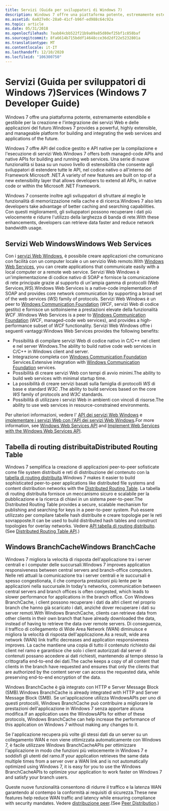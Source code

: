 ```yaml
---
title: Servizi (Guida per sviluppatori di Windows 7)
description: Windows 7 offre una piattaforma potente, estremamente estendibile e gestibile per la creazione e l'integrazione dei servizi Web e delle applicazioni del futuro. Windows 7 offre API del codice gestito e API native per la compilazione e l'esecuzione di servizi Web.
ms.assetid: 6a027e0c-28a0-41cf-b96f-ed988c64c92a
ms.topic: article
ms.date: 05/31/2018
ms.openlocfilehash: 7aab84cbb522f21b9a09a85d80ef25bf1c858baf
ms.sourcegitcommit: 8fa6614b715bddf14648cce36d2df22e5232801a
ms.translationtype: MT
ms.contentlocale: it-IT
ms.lasthandoff: 12/10/2020
ms.locfileid: "106300750"
---
```

# <a name="services-windows-7-developer-guide"></a><span data-ttu-id="72b8b-103">Servizi (Guida per sviluppatori di Windows 7)</span><span class="sxs-lookup"><span data-stu-id="72b8b-103">Services (Windows 7 Developer Guide)</span></span>

<span data-ttu-id="72b8b-104">Windows 7 offre una piattaforma potente, estremamente estendibile e gestibile per la creazione e l'integrazione dei servizi Web e delle applicazioni del futuro.</span><span class="sxs-lookup"><span data-stu-id="72b8b-104">Windows 7 provides a powerful, highly extensible, and manageable platform for building and integrating the web services and applications of the future.</span></span>

<span data-ttu-id="72b8b-105">Windows 7 offre API del codice gestito e API native per la compilazione e l'esecuzione di servizi Web.</span><span class="sxs-lookup"><span data-stu-id="72b8b-105">Windows 7 offers both managed-code APIs and native APIs for building and running web services.</span></span> <span data-ttu-id="72b8b-106">Una serie di nuove funzionalità si basa su un nuovo livello di estensibilità che consente agli sviluppatori di estendere tutte le API, nel codice nativo o all'interno del Framework Microsoft .NET.</span><span class="sxs-lookup"><span data-stu-id="72b8b-106">A variety of new features are built on top of a new extensibility layer that allows developers to extend all APIs, in native code or within the Microsoft .NET Framework.</span></span>

<span data-ttu-id="72b8b-107">Windows 7 consente inoltre agli sviluppatori di sfruttare al meglio le funzionalità di memorizzazione nella cache e di ricerca.</span><span class="sxs-lookup"><span data-stu-id="72b8b-107">Windows 7 also lets developers take advantage of better caching and searching capabilities.</span></span> <span data-ttu-id="72b8b-108">Con questi miglioramenti, gli sviluppatori possono recuperare i dati più velocemente e ridurre l'utilizzo della larghezza di banda di rete.</span><span class="sxs-lookup"><span data-stu-id="72b8b-108">With these enhancements, developers can retrieve data faster and reduce network bandwidth usage.</span></span>

## <a name="windows-web-services"></a><span data-ttu-id="72b8b-109">Servizi Web Windows</span><span class="sxs-lookup"><span data-stu-id="72b8b-109">Windows Web Services</span></span>

<span data-ttu-id="72b8b-110">Con i [servizi Web Windows](/windows/desktop/wsw/portal), è possibile creare applicazioni che comunicano con facilità con un computer locale o un servizio Web remoto.</span><span class="sxs-lookup"><span data-stu-id="72b8b-110">With [Windows Web Services](/windows/desktop/wsw/portal), you can create applications that communicate easily with a local computer or a remote web service.</span></span> <span data-ttu-id="72b8b-111">Servizi Web Windows è un'implementazione di codice nativo di SOAP e fornisce la comunicazione di rete principale grazie al supporto di un'ampia gamma di protocolli (Web Services,*WS*).</span><span class="sxs-lookup"><span data-stu-id="72b8b-111">Windows Web Services is a native-code implementation of SOAP and provides core network communication by supporting a broad set of the web services (*WS*) family of protocols.</span></span> <span data-ttu-id="72b8b-112">Servizi Web Windows è un peer to [Windows Communication Foundation](/previous-versions/windows/desktop/cc907054(v=vs.85)) (*WCF*, servizi Web di codice gestito) e fornisce un sottoinsieme a prestazioni elevate della funzionalità *WCF* .</span><span class="sxs-lookup"><span data-stu-id="72b8b-112">Windows Web Services is a peer to [Windows Communication Foundation](/previous-versions/windows/desktop/cc907054(v=vs.85)) (*WCF*, managed-code web services), and provides a high-performance subset of *WCF* functionality.</span></span> <span data-ttu-id="72b8b-113">Servizi Web Windows offre i seguenti vantaggi:</span><span class="sxs-lookup"><span data-stu-id="72b8b-113">Windows Web Services provides the following benefits:</span></span>

-   <span data-ttu-id="72b8b-114">Possibilità di compilare servizi Web di codice nativo in C/C++ nel client e nel server Windows.</span><span class="sxs-lookup"><span data-stu-id="72b8b-114">The ability to build native code web services in C/C++ in Windows client and server.</span></span>
-   <span data-ttu-id="72b8b-115">Integrazione completa con [Windows Communication Foundation](/previous-versions/windows/desktop/cc907054(v=vs.85)) Services.</span><span class="sxs-lookup"><span data-stu-id="72b8b-115">Extensive integration with [Windows Communication Foundation](/previous-versions/windows/desktop/cc907054(v=vs.85)) services.</span></span>
-   <span data-ttu-id="72b8b-116">Possibilità di creare servizi Web con tempi di avvio minimi.</span><span class="sxs-lookup"><span data-stu-id="72b8b-116">The ability to build web services with minimal startup time.</span></span>
-   <span data-ttu-id="72b8b-117">La possibilità di creare servizi basati sulla famiglia di protocolli *WS* di base e standard *W3C* .</span><span class="sxs-lookup"><span data-stu-id="72b8b-117">The ability to build services based on the core *WS* family of protocols and *W3C* standards.</span></span>
-   <span data-ttu-id="72b8b-118">Possibilità di utilizzare i servizi Web in ambienti con vincoli di risorse.</span><span class="sxs-lookup"><span data-stu-id="72b8b-118">The ability to use web services in resource-constrained environments.</span></span>

<span data-ttu-id="72b8b-119">Per ulteriori informazioni, vedere l' [API dei servizi Web Windows](../wsw/portal.md) e [implementare i servizi Web con l'API dei servizi Web Windows](https://github.com/microsoft/Windows-classic-samples/tree/master/Samples/Win7Samples/web/WWSAPI).</span><span class="sxs-lookup"><span data-stu-id="72b8b-119">For more information, see [Windows Web Services API](../wsw/portal.md) and [Implement Web Services with the Windows Web Services API](https://github.com/microsoft/Windows-classic-samples/tree/master/Samples/Win7Samples/web/WWSAPI).</span></span>

## <a name="distributed-routing-table"></a><span data-ttu-id="72b8b-120">Tabella di routing distribuita</span><span class="sxs-lookup"><span data-stu-id="72b8b-120">Distributed Routing Table</span></span>

<span data-ttu-id="72b8b-121">Windows 7 semplifica la creazione di applicazioni peer-to-peer sofisticate come file system distribuiti e reti di distribuzione del contenuto con la [tabella di routing distribuita](/windows/desktop/P2PSdk/distributed-routing-table-api-reference).</span><span class="sxs-lookup"><span data-stu-id="72b8b-121">Windows 7 makes it easier to build sophisticated peer-to-peer applications like distributed file systems and content distribution networks with the [Distributed Routing Table](/windows/desktop/P2PSdk/distributed-routing-table-api-reference).</span></span> <span data-ttu-id="72b8b-122">La tabella di routing distribuita fornisce un meccanismo sicuro e scalabile per la pubblicazione e la ricerca di chiavi in un sistema peer-to-peer.</span><span class="sxs-lookup"><span data-stu-id="72b8b-122">The Distributed Routing Table provides a secure, scalable mechanism for publishing and searching for keys in a peer-to-peer system.</span></span> <span data-ttu-id="72b8b-123">Può essere utilizzato per compilare tabelle hash distribuite e creare topologie per le reti sovrapposte.</span><span class="sxs-lookup"><span data-stu-id="72b8b-123">It can be used to build distributed hash tables and construct topologies for overlay networks.</span></span> <span data-ttu-id="72b8b-124">Vedere [API tabella di routing distribuito](../p2psdk/distributed-routing-table-api.md).</span><span class="sxs-lookup"><span data-stu-id="72b8b-124">(See [Distributed Routing Table API](../p2psdk/distributed-routing-table-api.md).)</span></span>

## <a name="windows-branchcache"></a><span data-ttu-id="72b8b-125">**Windows BranchCache**</span><span class="sxs-lookup"><span data-stu-id="72b8b-125">**Windows BranchCache**</span></span>

<span data-ttu-id="72b8b-126">Windows 7 migliora la velocità di risposta dell'applicazione tra i server centrali e i computer delle succursali.</span><span class="sxs-lookup"><span data-stu-id="72b8b-126">Windows 7 improves application responsiveness between central servers and branch-office computers.</span></span> <span data-ttu-id="72b8b-127">Nelle reti attuali la comunicazione tra i server centrali e le succursali è spesso congestionata, il che comporta prestazioni più lente per le applicazioni nella succursale.</span><span class="sxs-lookup"><span data-stu-id="72b8b-127">In today's networks, communication between central servers and branch offices is often congested, which leads to slower performance for applications in the branch office.</span></span> <span data-ttu-id="72b8b-128">Con Windows BranchCache, i client possono recuperare i dati da altri client nel proprio branch che hanno già scaricato i dati, anziché dover recuperare i dati su server remoti.</span><span class="sxs-lookup"><span data-stu-id="72b8b-128">With Windows BranchCache, clients can retrieve data from other clients in their own branch that have already downloaded the data, instead of having to retrieve the data over remote servers.</span></span> <span data-ttu-id="72b8b-129">Di conseguenza, il traffico di collegamento di Wide Area Network (WAN) diminuisce e migliora la velocità di risposta dell'applicazione.</span><span class="sxs-lookup"><span data-stu-id="72b8b-129">As a result, wide area network (WAN) link traffic decreases and application responsiveness improves.</span></span> <span data-ttu-id="72b8b-130">La cache mantiene una copia di tutto il contenuto richiesto dai client nel ramo e garantisce che solo i client autorizzati dal server di contenuti possano accedere ai dati richiesti, mantenendo al tempo stesso la crittografia end-to-end dei dati.</span><span class="sxs-lookup"><span data-stu-id="72b8b-130">The cache keeps a copy of all content that clients in the branch have requested and ensures that only the clients that are authorized by the content server can access the requested data, while preserving end-to-end encryption of the data.</span></span>

<span data-ttu-id="72b8b-131">Windows BranchCache è già integrato con HTTP e Server Message Block (SMB).</span><span class="sxs-lookup"><span data-stu-id="72b8b-131">Windows BranchCache is already integrated with HTTP and Server Message Block (SMB).</span></span> <span data-ttu-id="72b8b-132">Se un'applicazione utilizza WindowsAPIs per uno di questi protocolli, Windows BranchCache può contribuire a migliorare le prestazioni dell'applicazione in Windows 7 senza apportare alcuna modifica.</span><span class="sxs-lookup"><span data-stu-id="72b8b-132">If an application uses the WindowsAPIs for either of these protocols, Windows BranchCache can help increase the performance of this application on Windows 7 without making any changes to it.</span></span>

<span data-ttu-id="72b8b-133">Se l'applicazione recupera più volte gli stessi dati da un server su un collegamento WAN e non viene ottimizzata automaticamente con Windows 7, è facile utilizzare Windows BranchCacheAPIs per ottimizzare l'applicazione in modo che funzioni più velocemente in Windows 7 e soddisfi gli utenti del ramo.</span><span class="sxs-lookup"><span data-stu-id="72b8b-133">If your application retrieves the same data multiple times from a server over a WAN link and is not automatically optimized using Windows 7, it is easy for you to use the Windows BranchCacheAPIs to optimize your application to work faster on Windows 7 and satisfy your branch users.</span></span>

<span data-ttu-id="72b8b-134">Queste nuove funzionalità consentono di ridurre il traffico e la latenza WAN garantendo al contempo la conformità ai requisiti di sicurezza.</span><span class="sxs-lookup"><span data-stu-id="72b8b-134">These new features help reduce WAN traffic and latency while ensuring compliance with security mandates.</span></span> <span data-ttu-id="72b8b-135">Vedere [distribuzione peer](../p2psdk/peer-distribution.md).</span><span class="sxs-lookup"><span data-stu-id="72b8b-135">(See [Peer Distribution](../p2psdk/peer-distribution.md).)</span></span>

 

 
